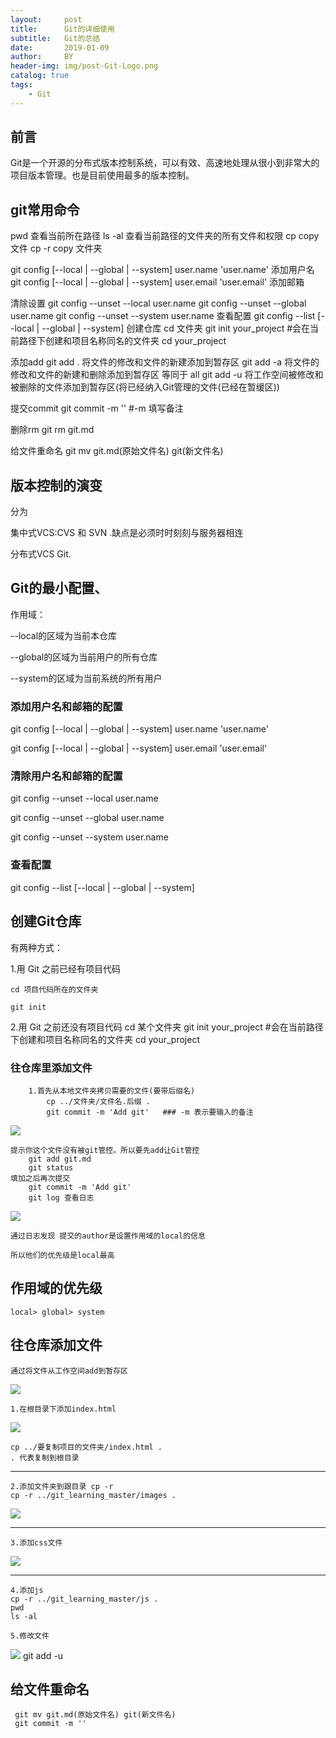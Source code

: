 ```yaml
---
layout:     post
title:      Git的详细使用
subtitle:   Git的总结
date:       2019-01-09
author:     BY
header-img: img/post-Git-Logo.png
catalog: true
tags:
    - Git
---
```


## 前言

Git是一个开源的分布式版本控制系统，可以有效、高速地处理从很小到非常大的项目版本管理。也是目前使用最多的版本控制。

## git常用命令
pwd 查看当前所在路径
ls -al 查看当前路径的文件夹的所有文件和权限
cp copy文件
cp -r copy 文件夹


git config [--local | --global | --system] user.name 'user.name' 添加用户名
git config [--local | --global | --system] user.email 'user.email' 添加邮箱


清除设置
git config --unset --local user.name
git config --unset --global user.name
git config --unset --system user.name 
查看配置
git config --list [--local | --global | --system] 
创建仓库
cd 文件夹
git init your_project #会在当前路径下创建和项⽬名称同名的⽂件夹
cd your_project 

添加add
git add . 将文件的修改和文件的新建添加到暂存区
git add -a 将文件的修改和文件的新建和删除添加到暂存区 等同于 all
git add -u 将工作空间被修改和被删除的文件添加到暂存区(将已经纳入Git管理的文件(已经在暂缓区))

提交commit
git commit -m '' #-m 填写备注

删除rm 
git rm git.md

给文件重命名
git mv git.md(原始文件名) git(新文件名) 
 
## 版本控制的演变


分为

集中式VCS:CVS 和 SVN .缺点是必须时时刻刻与服务器相连
	
分布式VCS Git.

## Git的最小配置、
作用域：

--local的区域为当前本仓库

--global的区域为当前用户的所有仓库

--system的区域为当前系统的所有用户


### 添加用户名和邮箱的配置
git config [--local | --global | --system] user.name 'user.name'

git config [--local | --global | --system] user.email 'user.email'

### 清除用户名和邮箱的配置

 git config --unset --local user.name

 git config --unset --global user.name

 git config --unset --system user.name 

### 查看配置
 
git config --list [--local | --global | --system] 


## 创建Git仓库
	
有两种方式：

1.⽤ Git 之前已经有项⽬代码 

	cd 项目代码所在的文件夹
	
	git init
2.⽤ Git 之前还没有项目代码
	cd 某个⽂件夹
	git init your_project #会在当前路径下创建和项⽬名称同名的⽂件夹
	cd your_project 


### 往仓库里添加文件

		1.首先从本地文件夹拷贝需要的文件(要带后缀名)
			cp ../文件夹/文件名.后缀 .
			git commit -m 'Add git'   ### -m 表示要输入的备注
![](https://i.imgur.com/PnZOhoy.png)
	
	提示你这个文件没有被git管控。所以要先add让Git管控
		git add git.md
		git status 
	填加之后再次提交
		git commit -m 'Add git'
		git log 查看日志 
![](https://i.imgur.com/fmfC8YA.png)

	通过日志发现 提交的author是设置作用域的local的信息 
	
	所以他们的优先级是local最高


## 作用域的优先级

	local> global> system


## 往仓库添加文件

	通过将文件从工作空间add到暂存区

![](https://i.imgur.com/0Yq7ov2.png)

	1.在根目录下添加index.html
![](https://i.imgur.com/rweNpfy.png)
	
	cp ../要复制项目的文件夹/index.html .
	. 代表复制到根目录

---
	2.添加文件夹到跟目录 cp -r
	cp -r ../git_learning_master/images .

![](https://i.imgur.com/rJQoGZ1.png)

----
  	3.添加css文件
![](https://i.imgur.com/FhdARiX.png)

----
	4.添加js
    cp -r ../git_learning_master/js .
	pwd 
	ls -al

	5.修改文件 
![](https://i.imgur.com/9H1SJGn.png)
	git add -u


## 给文件重命名
		
	 git mv git.md(原始文件名) git(新文件名) 
	 git commit -m ''